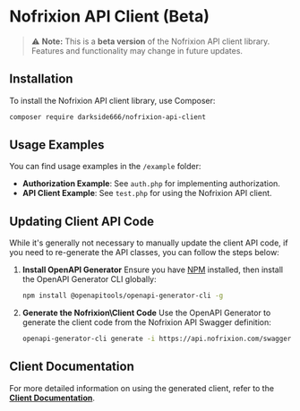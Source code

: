 
# Nofrixion API Client (Beta)

> ⚠️ **Note:** This is a **beta version** of the Nofrixion API client library. Features and functionality may change in future updates.

## Installation

To install the Nofrixion API client library, use Composer:

```bash
composer require darkside666/nofrixion-api-client
```

## Usage Examples

You can find usage examples in the `/example` folder:

- **Authorization Example**: See `auth.php` for implementing authorization.
- **API Client Example**: See `test.php` for using the Nofrixion API client.

## Updating Client API Code

While it's generally not necessary to manually update the client API code, if you need to re-generate the API classes, you can follow the steps below:

1. **Install OpenAPI Generator**
   Ensure you have [NPM](https://www.npmjs.com/get-npm) installed, then install the OpenAPI Generator CLI globally:

   ```bash
   npm install @openapitools/openapi-generator-cli -g
   ```

2. **Generate the Nofrixion\Client Code**
   Use the OpenAPI Generator to generate the client code from the Nofrixion API Swagger definition:

   ```bash
   openapi-generator-cli generate -i https://api.nofrixion.com/swagger/v1/swagger.json -g php -o ./src-client -c src-client-config.json
   ```

## Client Documentation

For more detailed information on using the generated client, refer to the [**Client Documentation**](src-client/README.md).
